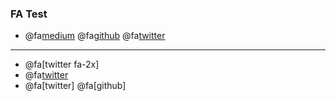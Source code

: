 ### FA Test

- @fa[medium](Blog) @fa[github](Repo) @fa[twitter](Tweet)

---

- @fa[twitter fa-2x]
- @fa[twitter](@gitpitch)
- @fa[twitter] @fa[github]

